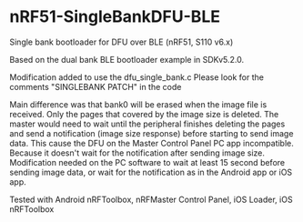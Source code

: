 nRF51-SingleBankDFU-BLE
=======================

Single bank bootloader for DFU over BLE (nRF51, S110 v6.x)

Based on the dual bank BLE bootloader example in SDKv5.2.0.

Modification added to use the dfu_single_bank.c 
Please look for the comments "SINGLEBANK PATCH" in the code

Main difference was that bank0 will be erased when the image file is received. Only the pages that covered by the image size is deleted.
The master would need to wait until the peripheral finishes deleting the pages and send a notification (image size response) before starting to send image data. 
This cause the DFU on the Master Control Panel PC app incompatible. Because it doesn't wait for the notification after sending image size.
Modification needed on the PC software to wait at least 15 second before sending image data, or wait for the notification as in the Android app or iOS app. 

Tested with Android nRFToolbox, nRFMaster Control Panel, iOS Loader, iOS nRFToolbox
